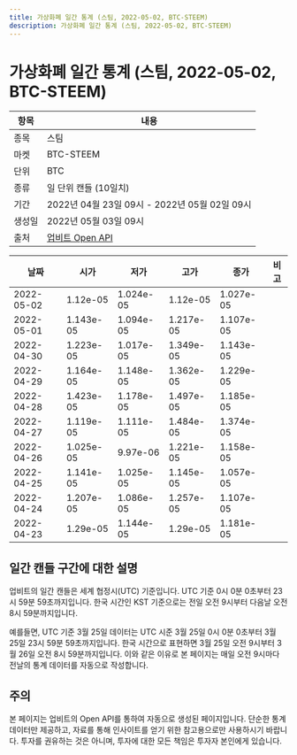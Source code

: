 ```yaml
---
title: 가상화폐 일간 통계 (스팀, 2022-05-02, BTC-STEEM)
description: 가상화폐 일간 통계 (스팀, 2022-05-02, BTC-STEEM)
---
```



가상화폐 일간 통계 (스팀, 2022-05-02, BTC-STEEM)
===

|항목|내용|
|--|--|
|종목|스팀|
|마켓|BTC-STEEM|
|단위|BTC|
|종류|일 단위 캔들 (10일치)|
|기간|2022년 04월 23일 09시 - 2022년 05월 02일 09시|
|생성일|2022년 05월 03일 09시|
|출처|[업비트 Open API](https://docs.upbit.com)|


|날짜|시가|저가|고가|종가|비고|
|--|--|--|--|--|--|
|2022-05-02|1.12e-05|1.024e-05|1.12e-05|1.027e-05|    |
|2022-05-01|1.143e-05|1.094e-05|1.217e-05|1.107e-05|    |
|2022-04-30|1.223e-05|1.017e-05|1.349e-05|1.143e-05|    |
|2022-04-29|1.164e-05|1.148e-05|1.362e-05|1.229e-05|    |
|2022-04-28|1.423e-05|1.178e-05|1.497e-05|1.185e-05|    |
|2022-04-27|1.119e-05|1.111e-05|1.484e-05|1.374e-05|    |
|2022-04-26|1.025e-05|9.97e-06|1.221e-05|1.158e-05|    |
|2022-04-25|1.141e-05|1.025e-05|1.145e-05|1.057e-05|    |
|2022-04-24|1.207e-05|1.086e-05|1.257e-05|1.107e-05|    |
|2022-04-23|1.29e-05|1.144e-05|1.29e-05|1.181e-05|    |


일간 캔들 구간에 대한 설명
---


업비트의 일간 캔들은 세계 협정시(UTC) 기준입니다. 
UTC 기준 0시 0분 0초부터 23시 59분 59초까지입니다. 
한국 시간인 KST 기준으로는 전일 오전 9시부터 다음날 오전 8시 59분까지입니다. 


예를들면, UTC 기준 3월 25일 데이터는 UTC 시준 3월 25일 0시 0분 0초부터 3월 25일 23시 59분 59초까지입니다. 
한국 시간으로 표현하면 3월 25일 오전 9시부터 3월 26일 오전 8시 59분까지입니다. 
이와 같은 이유로 본 페이지는 매일 오전 9시마다 전날의 통계 데이터를 자동으로 작성합니다. 


주의
---


본 페이지는 업비트의 Open API를 통하여 자동으로 생성된 페이지입니다. 
단순한 통계 데이터만 제공하고, 자료를 통해 인사이트를 얻기 위한 참고용으로만 사용하시기 바랍니다. 
투자를 권유하는 것은 아니며, 투자에 대한 모든 책임은 투자자 본인에게 있습니다. 
